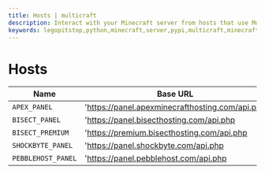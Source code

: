 ```yaml
---
title: Hosts | multicraft
description: Interact with your Minecraft server from hosts that use Multicraft using Python
keywords: legopitstop,python,minecraft,server,pypi,multicraft,minecraftserver,pythonpackage
---
```


# Hosts

| Name               | Base URL                                        |
| ------------------ | ----------------------------------------------- |
| `APEX_PANEL`       | 'https://panel.apexminecrafthosting.com/api.php |
| `BISECT_PANEL`     | 'https://panel.bisecthosting.com/api.php        |
| `BISECT_PREMIUM`   | 'https://premium.bisecthosting.com/api.php      |
| `SHOCKBYTE_PANEL`  | 'https://panel.shockbyte.com/api.php            |
| `PEBBLEHOST_PANEL` | 'https://panel.pebblehost.com/api.php           |
